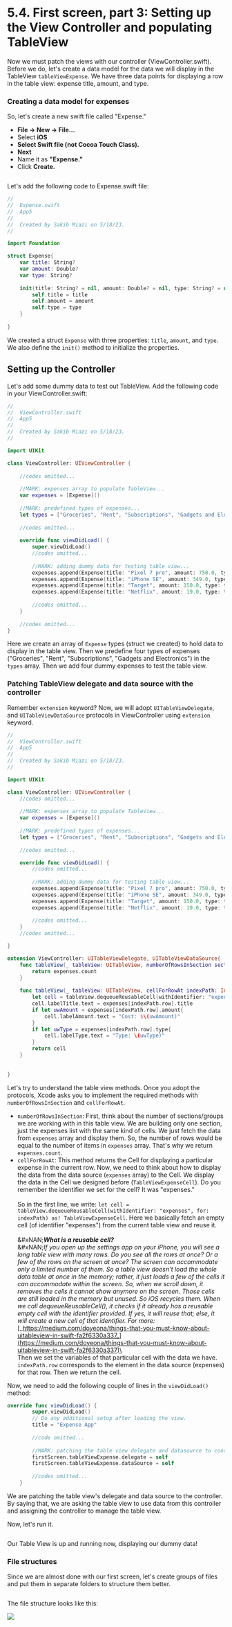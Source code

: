 # 5.4. First screen, part 3: Setting up the View Controller and populating TableView

Now we must patch the views with our controller (ViewController.swift). Before we do, let's create a data model for the data we will display in the TableView `tableViewExpense`. We have three data points for displaying a row in the table view: expense title, amount, and type.

### Creating a data model for expenses

So, let's create a new swift file called "Expense."

* **File -> New -> File...**
* Select **iOS**
* **Select Swift file (not Cocoa Touch Class).**
* **Next**
* Name it as **"Expense."**
* Click **Create.**

<figure><img src="../.gitbook/assets/four (1) (1).gif" alt=""><figcaption></figcaption></figure>

Let's add the following code to Expense.swift file:

```swift
//
//  Expense.swift
//  App5
//
//  Created by Sakib Miazi on 5/18/23.
//

import Foundation

struct Expense{
    var title: String?
    var amount: Double?
    var type: String?
    
    init(title: String? = nil, amount: Double? = nil, type: String? = nil) {
        self.title = title
        self.amount = amount
        self.type = type
    }
    
}
```

We created a struct `Expense` with three properties: `title`, `amount`, and `type`. We also define the `init()` method to initialize the properties.

## Setting up the Controller

Let's add some dummy data to test out TableView. Add the following code in your ViewController.swift:

```swift
//
//  ViewController.swift
//  App5
//
//  Created by Sakib Miazi on 5/18/23.
//

import UIKit

class ViewController: UIViewController {
    
    //codes omitted...
    
    //MARK: expenses array to populate TableView...
    var expenses = [Expense]()
    
    //MARK: predefined types of expenses...
    let types = ["Groceries", "Rent", "Subscriptions", "Gadgets and Electronics"]
    
    //codes omitted...
    
    override func viewDidLoad() {
        super.viewDidLoad()
        //codes omitted...
                
        //MARK: adding dummy data for testing table view...
        expenses.append(Expense(title: "Pixel 7 pro", amount: 750.0, type: types[3]))
        expenses.append(Expense(title: "iPhone SE", amount: 349.0, type: types[3]))
        expenses.append(Expense(title: "Target", amount: 150.0, type: types[0]))
        expenses.append(Expense(title: "Netflix", amount: 19.0, type: types[2]))
                
        //codes omitted...
    }
    
    //codes omitted...
}
```

Here we create an array of `Expense` types (struct we created) to hold data to display in the table view. Then we predefine four types of expenses ("Groceries", "Rent", "Subscriptions", "Gadgets and Electronics") in the `types` array. Then we add four dummy expenses to test the table view.

### Patching TableView delegate and data source with the controller

Remember `extension` keyword? Now, we will adopt `UITableViewDelegate`, and `UITableViewDataSource` protocols in ViewController using `extension` keyword.

```swift
//
//  ViewController.swift
//  App5
//
//  Created by Sakib Miazi on 5/18/23.
//

import UIKit

class ViewController: UIViewController {
    //codes omitted...
    
    //MARK: expenses array to populate TableView...
    var expenses = [Expense]()
    
    //MARK: predefined types of expenses...
    let types = ["Groceries", "Rent", "Subscriptions", "Gadgets and Electronics"]
    
    //codes omitted...

    override func viewDidLoad() {
        //codes omitted...
        
        //MARK: adding dummy data for testing table view...
        expenses.append(Expense(title: "Pixel 7 pro", amount: 750.0, type: types[3]))
        expenses.append(Expense(title: "iPhone SE", amount: 349.0, type: types[3]))
        expenses.append(Expense(title: "Target", amount: 150.0, type: types[0]))
        expenses.append(Expense(title: "Netflix", amount: 19.0, type: types[2]))
                
        //codes omitted...
    }
    //codes omitted...

}

extension ViewController: UITableViewDelegate, UITableViewDataSource{
    func tableView(_ tableView: UITableView, numberOfRowsInSection section: Int) -> Int {
        return expenses.count
    }
    
    func tableView(_ tableView: UITableView, cellForRowAt indexPath: IndexPath) -> UITableViewCell {
        let cell = tableView.dequeueReusableCell(withIdentifier: "expenses", for: indexPath) as! TableViewExpenseCell
        cell.labelTitle.text = expenses[indexPath.row].title
        if let uwAmount = expenses[indexPath.row].amount{
            cell.labelAmount.text = "Cost: $\(uwAmount)"
        }
        if let uwType = expenses[indexPath.row].type{
            cell.labelType.text = "Type: \(uwType)"
        }
        return cell
    }
    
    
}


```

Let's try to understand the table view methods. Once you adopt the protocols, Xcode asks you to implement the required methods with `numberOfRowsInSection` and `cellForRowAt`.

* `numberOfRowsInSection`: First, think about the number of sections/groups we are working with in this table view. We are building only one section, just the expenses list with the same kind of cells. We just fetch the data from `expenses` array and display them. So, the number of rows would be equal to the number of items in `expenses` array. That's why we return `expenses.count`.
* `cellForRowAt`: This method returns the Cell for displaying a particular expense in the current row. Now, we need to think about how to display the data from the data source (`expenses` array) to the Cell. We display the data in the Cell we designed before (`TableViewExpenseCell`). Do you remember the identifier we set for the cell? It was "expenses."\
  \
  So in the first line, we write: `let cell = tableView.dequeueReusableCell(withIdentifier: "expenses", for: indexPath) as! TableViewExpenseCell`. Here we basically fetch an empty cell (of identifier "expenses") from the current table view and reuse it.\
  \
  &#xNAN;_**What is a reusable cell?**_\
  &#xNAN;_&#x49;f you open up the settings app on your iPhone, you will see a long table view with many rows. Do you see all the rows at once? Or a few of the rows on the screen at once? The screen can accommodate only a limited number of them. So a table view doesn't load the whole data table at once in the memory; rather, it just loads a few of the cells it can accommodate within the screen. So, when we scroll down, it removes the cells it cannot show anymore on the screen. Those cells are still loaded in the memory but unused. So iOS recycles them. When we call dequeueReusableCell(), it checks if it already has a reusable empty cell with the identifier provided. If yes, it will reuse that; else, it will create a new cell of that identifier. For more:_ [_https://medium.com/doyeona/things-that-you-must-know-about-uitableview-in-swift-fa2f6330a337_](https://medium.com/doyeona/things-that-you-must-know-about-uitableview-in-swift-fa2f6330a337)\
  \
  Then we set the variables of that particular cell with the data we have. `indexPath.row` corresponds to the element in the data source (expenses) for that row. Then we return the cell.

Now, we need to add the following couple of lines in the `viewDidLoad()` method:

```swift
override func viewDidLoad() {
        super.viewDidLoad()
        // Do any additional setup after loading the view.
        title = "Expense App"
        
        //code omitted...
        
        //MARK: patching the table view delegate and datasource to controller...
        firstScreen.tableViewExpense.delegate = self
        firstScreen.tableViewExpense.dataSource = self
        
        //codes omitted...
    }
```

We are patching the table view's delegate and data source to the controller. By saying that, we are asking the table view to use data from this controller and assigning the controller to manage the table view.

Now, let's run it.

<figure><img src="../.gitbook/assets/six (2).gif" alt=""><figcaption></figcaption></figure>

Our Table View is up and running now, displaying our dummy data!

### File structures

Since we are almost done with our first screen, let's create groups of files and put them in separate folders to structure them better.

<figure><img src="../.gitbook/assets/seven (2).gif" alt=""><figcaption></figcaption></figure>

The file structure looks like this:

![](<../.gitbook/assets/Screenshot 2023-05-18 at 3.01.03 PM (1).png>)
